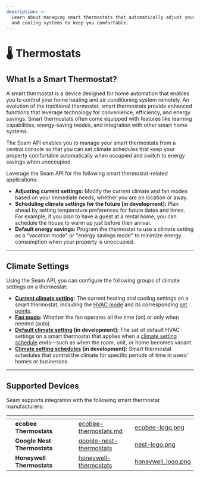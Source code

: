 ```yaml
---
description: >-
  Learn about managing smart thermostats that automatically adjust your heating
  and cooling systems to keep you comfortable.
---
```


# 🌡️ Thermostats

## What Is a Smart Thermostat?

A smart thermostat is a device designed for home automation that enables you to control your home heating and air conditioning system remotely. An evolution of the traditional thermostat, smart thermostats provide enhanced functions that leverage technology for convenience, efficiency, and energy savings. Smart thermostats often come equipped with features like learning capabilities, energy-saving modes, and integration with other smart home systems.

The Seam API enables you to manage your smart thermostats from a central console so that you can set climate schedules that keep your property comfortable automatically when occupied and switch to energy savings when unoccupied.

Leverage the Seam API for the following smart thermostat-related applications:

* **Adjusting current settings:** Modify the current climate and fan modes based on your immediate needs, whether you are on location or away.
* **Scheduling climate settings for the future \[in development]:** Plan ahead by setting temperature preferences for future dates and times. For example, if you plan to have a guest at a rental home, you can schedule the house to warm up just before their arrival.
* **Default energy savings:** Program the thermostat to use a climate setting as a "vacation mode" or "energy savings mode" to minimize energy consumption when your property is unoccupied.

***

## **Climate Settings**

Using the Seam API, you can configure the following groups of climate settings on a thermostat:

* [**Current climate setting**](configure-current-climate-settings.md)**:** The current heating and cooling settings on a smart thermostat, including the [HVAC mode](hvac-mode.md) and its corresponding [set points](set-points.md).
* [**Fan mode**](configure-current-climate-settings.md)**:** Whether the fan operates all the time (on) or only when needed (auto).&#x20;
* [**Default climate setting**](../../capability-guides/thermostats/managing-scheduled-climate-settings-in-development/setting-the-default-climate-setting.md) **\[in development]:** The set of default HVAC settings on a smart thermostat that applies when a [climate setting schedule](../../capability-guides/thermostats/managing-scheduled-climate-settings-in-development/thermostats-climate-setting-schedules.md) ends—such as when the room, unit, or home becomes vacant.
* [**Climate setting schedules**](../../capability-guides/thermostats/managing-scheduled-climate-settings-in-development/thermostats-climate-setting-schedules.md) **\[in development]:** Smart thermostat schedules that control the climate for specific periods of time in users' homes or businesses.

***

## Supported Devices

Seam supports integration with the following smart thermostat manufacturers:

<table data-view="cards"><thead><tr><th></th><th></th><th></th><th></th><th data-hidden data-card-target data-type="content-ref"></th><th data-hidden data-card-cover data-type="files"></th></tr></thead><tbody><tr><td></td><td><strong>ecobee Thermostats</strong></td><td></td><td></td><td><a href="../../device-guides/ecobee-thermostats.md">ecobee-thermostats.md</a></td><td><a href="../../.gitbook/assets/ecobee-logo.png">ecobee-logo.png</a></td></tr><tr><td></td><td><strong>Google Nest Thermostats</strong></td><td></td><td></td><td><a href="../../device-guides/google-nest-thermostats/">google-nest-thermostats</a></td><td><a href="../../.gitbook/assets/nest-logo.png">nest-logo.png</a></td></tr><tr><td></td><td><strong>Honeywell Thermostats</strong></td><td></td><td></td><td><a href="../../device-and-system-integration-guides/honeywell-thermostats/">honeywell-thermostats</a></td><td><a href="../../.gitbook/assets/honeywell_logo.png">honeywell_logo.png</a></td></tr></tbody></table>

